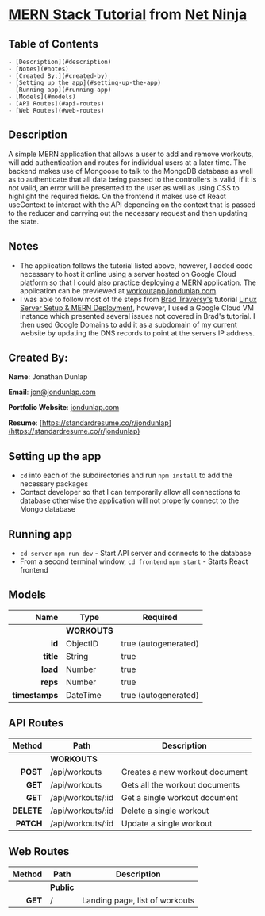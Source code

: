 # [MERN Stack Tutorial](https://www.youtube.com/playlist?list=PL4cUxeGkcC9iJ_KkrkBZWZRHVwnzLIoUE) from [Net Ninja](https://www.youtube.com/c/TheNetNinja)

## Table of Contents

    - [Description](#description)
    - [Notes](#notes)
    - [Created By:](#created-by)
    - [Setting up the app](#setting-up-the-app)
    - [Running app](#running-app)
    - [Models](#models)
    - [API Routes](#api-routes)
    - [Web Routes](#web-routes)

## Description

A simple MERN application that allows a user to add and remove workouts, will add authentication and routes for individual users at a later time. The backend makes use of Mongoose to talk to the MongoDB database as well as to authenticate that all data being passed to the controllers is valid, if it is not valid, an error will be presented to the user as well as using CSS to highlight the required fields. On the frontend it makes use of React useContext to interact with the API depending on the context that is passed to the reducer and carrying out the necessary request and then updating the state.

## Notes

- The application follows the tutorial listed above, however, I added code necessary to host it online using a server hosted on Google Cloud platform so that I could also practice deploying a MERN application. The application can be previewed at [workoutapp.jondunlap.com](workoutapp.jondunlap.com).
- I was able to follow most of the steps from [Brad Traversy's](https://www.youtube.com/c/TraversyMedia) tutorial [Linux Server Setup & MERN Deployment](https://www.youtube.com/watch?v=7aRjGIhwyQM), however, I used a Google Cloud VM instance which presented several issues not covered in Brad's tutorial. I then used Google Domains to add it as a subdomain of my current website by updating the DNS records to point at the servers IP address.

## Created By:

**Name**: Jonathan Dunlap

**Email**: [jon@jondunlap.com](mailto:jon@jondunlap.com)

**Portfolio Website**: [jondunlap.com](https://jondunlap.com)

**Resume**: [https://standardresume.co/r/jondunlap](https://standardresume.co/r/jondunlap)

## Setting up the app

- `cd` into each of the subdirectories and run `npm install` to add the necessary packages
- Contact developer so that I can temporarily allow all connections to database otherwise the application will not properly connect to the Mongo database

## Running app

- `cd server` `npm run dev` - Start API server and connects to the database
- From a second terminal window, `cd frontend` `npm start` - Starts React frontend

## Models

|           Name | Type         | Required             |
| -------------: | ------------ | -------------------- |
|                | **WORKOUTS** |                      |
|         **id** | ObjectID     | true (autogenerated) |
|      **title** | String       | true                 |
|       **load** | Number       | true                 |
|       **reps** | Number       | true                 |
| **timestamps** | DateTime     | true (autogenerated) |

## API Routes

|     Method | Path              | Description                    |
| ---------: | ----------------- | ------------------------------ |
|            | **WORKOUTS**      |                                |
|   **POST** | /api/workouts     | Creates a new workout document |
|    **GET** | /api/workouts     | Gets all the workout documents |
|    **GET** | /api/workouts/:id | Get a single workout document  |
| **DELETE** | /api/workouts/:id | Delete a single workout        |
|  **PATCH** | /api/workouts/:id | Update a single workout        |

## Web Routes

|  Method | Path       | Description                    |
| ------: | ---------- | ------------------------------ |
|         | **Public** |                                |
| **GET** | /          | Landing page, list of workouts |
